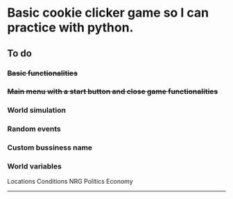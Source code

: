 # Basic cookie clicker game so I can practice with python.

## To do

### ~~Basic functionalities~~
### ~~Main menu with a start button and close game functionalities~~
### World simulation
### Random events
### Custom bussiness name
### World variables

Locations
Conditions
NRG
Politics
Economy

---

